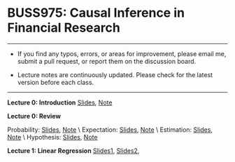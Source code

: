# BUSS975: Causal Inference in Financial Research

---

- If you find any typos, errors, or areas for improvement, please email me, submit a pull request, or report them on the discussion board.

- Lecture notes are continuously updated. Please check for the latest version before each class.

---


**Lecture 0: Introduction**
[Slides](https://github.com/chung-jiwoong/BUSS975-Slides/blob/main/notes/00_Introduction/00_Introduction.pdf),
[Note](https://github.com/chung-jiwoong/BUSS975-Slides/blob/main/notes/00_Introduction/Intro.pdf)


**Lecture 0: Review**

Probability: [Slides](https://github.com/chung-jiwoong/BUSS975-Slides/blob/main/notes/00_Review/00_review_A.pdf), [Note](https://github.com/chung-jiwoong/BUSS975-Slides/blob/main/notes/00_Review/review_A.pdf) \ 
Expectation: [Slides](https://github.com/chung-jiwoong/BUSS975-Slides/blob/main/notes/00_Review/00_review_B.pdf), [Note](https://github.com/chung-jiwoong/BUSS975-Slides/blob/main/notes/00_Review/review_B.pdf) \ 
Estimation: [Slides](https://github.com/chung-jiwoong/BUSS975-Slides/blob/main/notes/00_Review/00_review_C.pdf), [Note](https://github.com/chung-jiwoong/BUSS975-Slides/blob/main/notes/00_Review/review_C.pdf)  \ 
Hypothesis: [Slides](https://github.com/chung-jiwoong/BUSS975-Slides/blob/main/notes/00_Review/00_review_D.pdf), [Note](https://github.com/chung-jiwoong/BUSS975-Slides/blob/main/notes/00_Review/review_D.pdf)
    

**Lecture 1: Linear Regression**
[Slides1](https://github.com/chung-jiwoong/BUSS975-Slides/blob/main/notes/01_Regression/01_linear_regression1.pdf), 
[Slides2](https://github.com/chung-jiwoong/BUSS975-Slides/blob/main/notes/01_Regression/01_linear_regression2.pdf), 